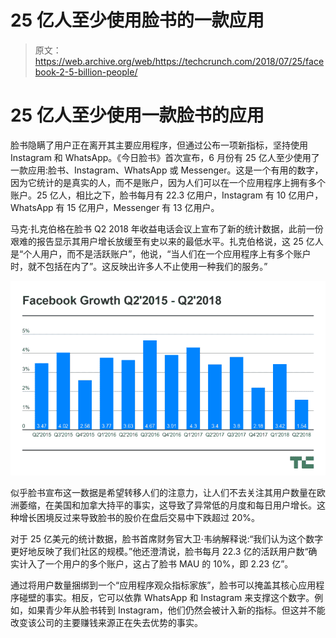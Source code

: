 # 25 亿人至少使用脸书的一款应用 

> 原文：<https://web.archive.org/web/https://techcrunch.com/2018/07/25/facebook-2-5-billion-people/>

# 25 亿人至少使用一款脸书的应用

脸书隐瞒了用户正在离开其主要应用程序，但通过公布一项新指标，坚持使用 Instagram 和 WhatsApp。《今日脸书》首次宣布，6 月份有 25 亿人至少使用了一款应用:脸书、Instagram、WhatsApp 或 Messenger。这是一个有用的数字，因为它统计的是真实的人，而不是账户，因为人们可以在一个应用程序上拥有多个账户。25 亿人，相比之下，脸书每月有 22.3 亿用户，Instagram 有 10 亿用户，WhatsApp 有 15 亿用户，Messenger 有 13 亿用户。

马克·扎克伯格在脸书 Q2 2018 年收益电话会议上宣布了新的统计数据，此前一份艰难的报告显示其用户增长放缓至有史以来的最低水平。扎克伯格说，这 25 亿人是“个人用户，而不是活跃账户”，他说，“当人们在一个应用程序上有多个账户时，就不包括在内了”。这反映出许多人不止使用一种我们的服务。”

![](img/88ad2325dc5b40c39ccc943cc74584ab.png)

似乎脸书宣布这一数据是希望转移人们的注意力，让人们不去关注其用户数量在欧洲萎缩，在美国和加拿大持平的事实，这导致了异常低的月度和每日用户增长。这种增长困境反过来导致脸书的股价在盘后交易中下跌超过 20%。

对于 25 亿美元的统计数据，脸书首席财务官大卫·韦纳解释说:“我们认为这个数字更好地反映了我们社区的规模。”他还澄清说，脸书每月 22.3 亿的活跃用户数“确实计入了一个用户的多个账户，这占了脸书 MAU 的 10%，即 2.23 亿”。

通过将用户数量捆绑到一个“应用程序观众指标家族”，脸书可以掩盖其核心应用程序碰壁的事实。相反，它可以依靠 WhatsApp 和 Instagram 来支撑这个数字。例如，如果青少年从脸书转到 Instagram，他们仍然会被计入新的指标。但这并不能改变该公司的主要赚钱来源正在失去优势的事实。